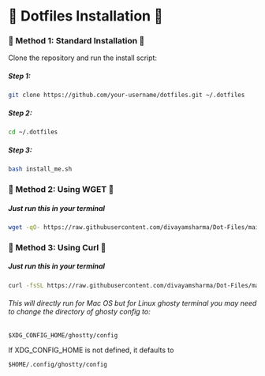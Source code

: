 # 🚀 Dotfiles Installation 🚀  

### 📌 Method 1: Standard Installation 📌

Clone the repository and run the install script:  



##### Step 1: 
```sh
git clone https://github.com/your-username/dotfiles.git ~/.dotfiles
```
##### Step 2: 
```sh
cd ~/.dotfiles
```

##### Step 3: 
```sh
bash install_me.sh
```

### 📌 Method 2: Using WGET 📌

##### Just run this in your terminal

```sh 
wget -qO- https://raw.githubusercontent.com/divayamsharma/Dot-Files/main/install.sh | bash

```


### 📌 Method 3: Using Curl 📌

##### Just run this in your terminal

```sh 
curl -fsSL https://raw.githubusercontent.com/divayamsharma/Dot-Files/main/install.sh | bash

```



###### This will directly run for Mac OS but for Linux ghosty terminal you may need to change the directory of ghosty config to:

```
$XDG_CONFIG_HOME/ghostty/config
```

If XDG_CONFIG_HOME is not defined, it defaults to

```
$HOME/.config/ghostty/config
```
